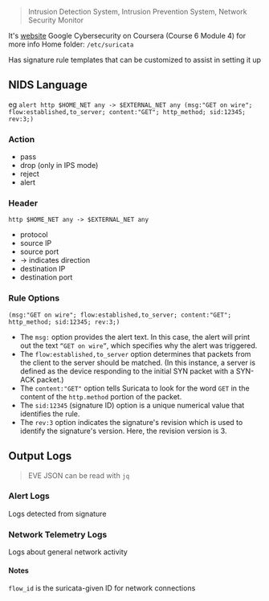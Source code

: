 > Intrusion Detection System, Intrusion Prevention System, Network Security Monitor

It's [website](https://suricata.io/)
Google Cybersecurity on Coursera (Course 6 Module 4) for more info
Home folder: `/etc/suricata`

Has signature rule templates that can be customized to assist in setting it up

## NIDS Language
eg `alert http $HOME_NET any -> $EXTERNAL_NET any (msg:"GET on wire"; flow:established,to_server; content:"GET"; http_method; sid:12345; rev:3;)`
### Action
- pass
- drop (only in IPS mode)
- reject
- alert
### Header
`http $HOME_NET any -> $EXTERNAL_NET any`
- protocol
- source IP
- source port
- -> indicates direction
- destination IP
- destination port
### Rule Options
`(msg:"GET on wire"; flow:established,to_server; content:"GET"; http_method; sid:12345; rev:3;)`
- The `msg:` option provides the alert text. In this case, the alert will print out the text `“GET on wire”`, which specifies why the alert was triggered.
- The `flow:established,to_server` option determines that packets from the client to the server should be matched. (In this instance, a server is defined as the device responding to the initial SYN packet with a SYN-ACK packet.)
- The `content:"GET"` option tells Suricata to look for the word `GET` in the content of the `http.method` portion of the packet.
- The `sid:12345` (signature ID) option is a unique numerical value that identifies the rule.
- The `rev:3` option indicates the signature's revision which is used to identify the signature's version. Here, the revision version is 3.
## Output Logs
> EVE JSON can be read with `jq`
### Alert Logs
Logs detected from signature
### Network Telemetry Logs
Logs about general network activity

#### Notes
`flow_id` is the suricata-given ID for network connections